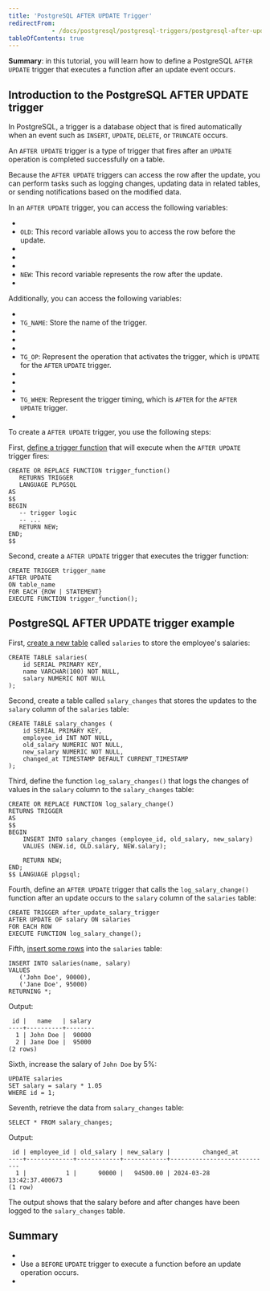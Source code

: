 ```yaml
---
title: 'PostgreSQL AFTER UPDATE Trigger'
redirectFrom: 
            - /docs/postgresql/postgresql-triggers/postgresql-after-update-trigger/
tableOfContents: true
---
```



**Summary**: in this tutorial, you will learn how to define a PostgreSQL `AFTER UPDATE` trigger that executes a function after an update event occurs.





## Introduction to the PostgreSQL AFTER UPDATE trigger





In PostgreSQL, a trigger is a database object that is fired automatically when an event such as `INSERT`, `UPDATE`, `DELETE`, or `TRUNCATE` occurs.





An `AFTER UPDATE` trigger is a type of trigger that fires after an `UPDATE` operation is completed successfully on a table.





Because the `AFTER UPDATE` triggers can access the row after the update, you can perform tasks such as logging changes, updating data in related tables, or sending notifications based on the modified data.





In an `AFTER UPDATE` trigger, you can access the following variables:





- 
- `OLD`: This record variable allows you to access the row before the update.
- 
-
- 
- `NEW`: This record variable represents the row after the update.
- 





Additionally, you can access the following variables:





- 
- `TG_NAME`: Store the name of the trigger.
- 
-
- 
- `TG_OP`: Represent the operation that activates the trigger, which is `UPDATE` for the `AFTER` `UPDATE` trigger.
- 
-
- 
- `TG_WHEN`: Represent the trigger timing, which is `AFTER` for the `AFTER UPDATE` trigger.
- 





To create a `AFTER UPDATE` trigger, you use the following steps:





First, [define a trigger function](https://www.postgresqltutorial.com/postgresql-plpgsql/postgresql-create-function/) that will execute when the `AFTER UPDATE` trigger fires:





```
CREATE OR REPLACE FUNCTION trigger_function()
   RETURNS TRIGGER
   LANGUAGE PLPGSQL
AS
$$
BEGIN
   -- trigger logic
   -- ...
   RETURN NEW;
END;
$$
```





Second, create a `AFTER UPDATE` trigger that executes the trigger function:





```
CREATE TRIGGER trigger_name
AFTER UPDATE
ON table_name
FOR EACH {ROW | STATEMENT}
EXECUTE FUNCTION trigger_function();
```





## PostgreSQL AFTER UPDATE trigger example





First, [create a new table](/docs/postgresql/postgresql-create-table) called `salaries` to store the employee's salaries:





```
CREATE TABLE salaries(
    id SERIAL PRIMARY KEY,
    name VARCHAR(100) NOT NULL,
    salary NUMERIC NOT NULL
);
```





Second, create a table called `salary_changes` that stores the updates to the `salary` column of the `salaries` table:





```
CREATE TABLE salary_changes (
    id SERIAL PRIMARY KEY,
    employee_id INT NOT NULL,
    old_salary NUMERIC NOT NULL,
    new_salary NUMERIC NOT NULL,
    changed_at TIMESTAMP DEFAULT CURRENT_TIMESTAMP
);
```





Third, define the function `log_salary_changes()` that logs the changes of values in the `salary` column to the `salary_changes` table:





```
CREATE OR REPLACE FUNCTION log_salary_change()
RETURNS TRIGGER
AS
$$
BEGIN
    INSERT INTO salary_changes (employee_id, old_salary, new_salary)
    VALUES (NEW.id, OLD.salary, NEW.salary);

    RETURN NEW;
END;
$$ LANGUAGE plpgsql;
```





Fourth, define an `AFTER UPDATE` trigger that calls the `log_salary_change()` function after an update occurs to the `salary` column of the `salaries` table:





```
CREATE TRIGGER after_update_salary_trigger
AFTER UPDATE OF salary ON salaries
FOR EACH ROW
EXECUTE FUNCTION log_salary_change();
```





Fifth, [insert some rows](/docs/postgresql/postgresql-insert-multiple-rows) into the `salaries` table:





```
INSERT INTO salaries(name, salary)
VALUES
   ('John Doe', 90000),
   ('Jane Doe', 95000)
RETURNING *;
```





Output:





```
 id |   name   | salary
----+----------+--------
  1 | John Doe |  90000
  2 | Jane Doe |  95000
(2 rows)
```





Sixth, increase the salary of `John Doe` by 5%:





```
UPDATE salaries
SET salary = salary * 1.05
WHERE id = 1;
```





Seventh, retrieve the data from `salary_changes` table:





```
SELECT * FROM salary_changes;
```





Output:





```
 id | employee_id | old_salary | new_salary |         changed_at
----+-------------+------------+------------+----------------------------
  1 |           1 |      90000 |   94500.00 | 2024-03-28 13:42:37.400673
(1 row)
```





The output shows that the salary before and after changes have been logged to the `salary_changes` table.





## Summary





- 
- Use a `BEFORE` `UPDATE` trigger to execute a function before an update operation occurs.
- 


